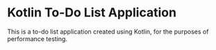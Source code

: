 # Kotlin To-Do List Application

This is a to-do list application created using Kotlin, for the purposes of performance testing.

